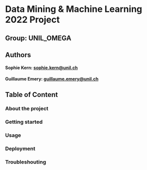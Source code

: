 # **Data Mining & Machine Learning 2022 Project**

## Group: UNIL_OMEGA 

## Authors
#### Sophie Kern: sophie.kern@unil.ch
#### Guillaume Emery: guillaume.emery@unil.ch

## Table of Content 
### About the project
### Getting started
### Usage
### Deployment
### Troubleshouting
